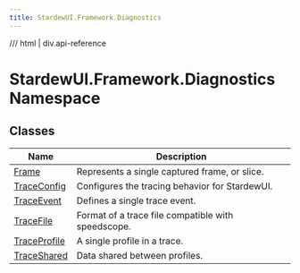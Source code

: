 ```yaml
---
title: StardewUI.Framework.Diagnostics
---
```


<link rel="stylesheet" href="/StardewUI/stylesheets/reference.css" />

/// html | div.api-reference

# StardewUI.Framework.Diagnostics Namespace

## Classes

| Name | Description |
| --- | --- |
| [Frame](frame.md) | Represents a single captured frame, or slice. |
| [TraceConfig](traceconfig.md) | Configures the tracing behavior for StardewUI. |
| [TraceEvent](traceevent.md) | Defines a single trace event. |
| [TraceFile](tracefile.md) | Format of a trace file compatible with speedscope. |
| [TraceProfile](traceprofile.md) | A single profile in a trace. |
| [TraceShared](traceshared.md) | Data shared between profiles. |

